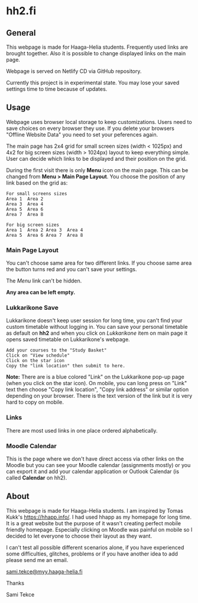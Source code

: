 # hh2.fi

## General

This webpage is made for Haaga-Helia students. Frequently used links are brought together. Also it is possible to change displayed links on the main page.

Webpage is served on Netlify CD via GitHub repository.

Currently this project is in experimental state. You may lose your saved settings time to time because of updates.

## Usage

Webpage uses browser local storage to keep customizations. Users need to save choices on every browser they use. If you delete your browsers "Offline Website Data" you need to set your peferences again.


The main page has 2x4 grid for small screen sizes (width < 1025px) and 4x2 for big screen sizes (width > 1024px) layout to keep everything simple. User can decide which links to be displayed and their position on the grid. 

During the first visit there is only **Menu** icon on the main page. This can be changed from **Menu > Main Page Layout**. You choose the position of any link based on the grid as:

```
For small screens sizes
Area 1  Area 2
Area 3  Area 4
Area 5  Area 6
Area 7  Area 8
```

```
For big screen sizes
Area 1  Area 2 Area 3  Area 4
Area 5  Area 6 Area 7  Area 8
```



### Main Page Layout

You can't choose same area for two different links. If you choose same area the button turns red and you can't save your settings. 

The *Menu* link can't be hidden.

**Any area can be left empty.** 

### Lukkarikone Save

Lukkarikone doesn't keep user session for long time, you can't find your custom timetable without logging in. You can save your personal timetable as default on **hh2** and when you click on _Lukkarikone_ item on main page it opens saved timetable on Lukkarikone's webpage.

```
Add your courses to the "Study Basket"
Click on "View schedule"
Click on the star icon
Copy the "link location" then submit to here.
```
**Note:** There are is a blue colored "Link" on the Lukkarikone pop-up page (when you click on the star icon). On mobile, you can long press on "Link" text then choose "Copy link location", "Copy link address" or similar option depending on your browser. There is the text version of the link but it is very hard to copy on mobile.  


### Links

There are most used links in one place ordered alphabetically.

### Moodle Calendar

This is the page where we don't have direct access via other links on the Moodle but you can see your Moodle calendar (assignments mostly) or you can export it and add your calendar application or Outlook Calendar (is called **Calendar** on hh2).


## About

This webpage is made for Haaga-Helia students. I am inspired by Tomas Kukk's https://hhapp.info/. I had used hhapp as my homepage for long time. It is a great website but the purpose of it wasn't creating perfect mobile friendly homepage. Especially clicking on Moodle was painful on mobile so I decided to let everyone to choose their layout as they want.  

I can't test all possible different scenarios alone, if you have experienced some difficulties, glitches, problems or if you have another idea to add please send me an email.


sami.tekce@myy.haaga-helia.fi

Thanks

Sami Tekce
